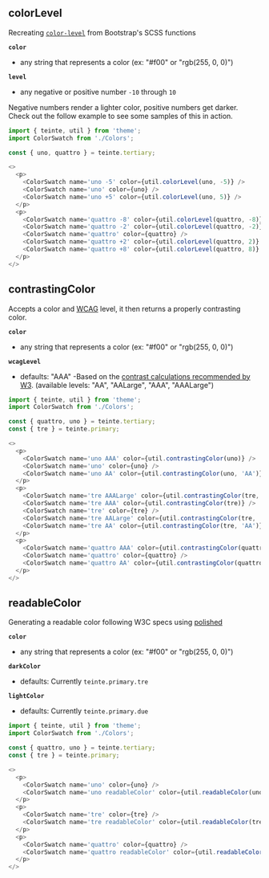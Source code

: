 ## colorLevel

Recreating [`color-level`](https://github.com/twbs/bootstrap/blob/08ba61e276a6393e8e2b97d56d2feb70a24fe22c/scss/_functions.scss#L97) from Bootstrap's SCSS functions

**`color`**
  - any string that represents a color (ex: "#f00" or "rgb(255, 0, 0)")

**`level`**
  - any negative or positive number `-10` through `10`

Negative numbers render a lighter color, positive numbers get darker. Check out the follow example to see some samples of this in action.

```js
import { teinte, util } from 'theme';
import ColorSwatch from './Colors';

const { uno, quattro } = teinte.tertiary;

<>
  <p>
    <ColorSwatch name='uno -5' color={util.colorLevel(uno, -5)} />
    <ColorSwatch name='uno' color={uno} />
    <ColorSwatch name='uno +5' color={util.colorLevel(uno, 5)} />
  </p>
  <p>
    <ColorSwatch name='quattro -8' color={util.colorLevel(quattro, -8)} />
    <ColorSwatch name='quattro -2' color={util.colorLevel(quattro, -2)} />
    <ColorSwatch name='quattro' color={quattro} />
    <ColorSwatch name='quattro +2' color={util.colorLevel(quattro, 2)} />
    <ColorSwatch name='quattro +8' color={util.colorLevel(quattro, 8)} />
  </p>
</>
```

## contrastingColor
Accepts a color and [WCAG](https://www.w3.org/TR/WCAG21/#distinguishable) level, it then returns a properly contrasting color.

**`color`**
  - any string that represents a color (ex: "#f00" or "rgb(255, 0, 0)")

**`wcagLevel`**
  - defaults: "AAA" -Based on the [contrast calculations recommended by W3](https://www.w3.org/WAI/WCAG21/Understanding/contrast-enhanced.html). (available levels: "AA", "AALarge", "AAA", "AAALarge")

```js
import { teinte, util } from 'theme';
import ColorSwatch from './Colors';

const { quattro, uno } = teinte.tertiary;
const { tre } = teinte.primary;

<>
  <p>
    <ColorSwatch name='uno AAA' color={util.contrastingColor(uno)} />
    <ColorSwatch name='uno' color={uno} />
    <ColorSwatch name='uno AA' color={util.contrastingColor(uno, 'AA')} />
  </p>
  <p>
    <ColorSwatch name='tre AAALarge' color={util.contrastingColor(tre, 'AAALarge')} />
    <ColorSwatch name='tre AAA' color={util.contrastingColor(tre)} />
    <ColorSwatch name='tre' color={tre} />
    <ColorSwatch name='tre AALarge' color={util.contrastingColor(tre, 'AALarge')} />
    <ColorSwatch name='tre AA' color={util.contrastingColor(tre, 'AA')} />
  </p>
  <p>
    <ColorSwatch name='quattro AAA' color={util.contrastingColor(quattro)} />
    <ColorSwatch name='quattro' color={quattro} />
    <ColorSwatch name='quattro AA' color={util.contrastingColor(quattro, 'AA')} />
  </p>
</>
```

## readableColor
Generating a readable color following W3C specs using [polished](https://polished.js.org/docs/#readablecolor)

**`color`**
  - any string that represents a color (ex: "#f00" or "rgb(255, 0, 0)")

**`darkColor`**
  - defaults: Currently `teinte.primary.tre`

**`lightColor`**
  - defaults: Currently `teinte.primary.due`

```js
import { teinte, util } from 'theme';
import ColorSwatch from './Colors';

const { quattro, uno } = teinte.tertiary;
const { tre } = teinte.primary;

<>
  <p>
    <ColorSwatch name='uno' color={uno} />
    <ColorSwatch name='uno readableColor' color={util.readableColor(uno)} />
  </p>
  <p>
    <ColorSwatch name='tre' color={tre} />
    <ColorSwatch name='tre readableColor' color={util.readableColor(tre)} />
  </p>
  <p>
    <ColorSwatch name='quattro' color={quattro} />
    <ColorSwatch name='quattro readableColor' color={util.readableColor(quattro)} />
  </p>
</>

